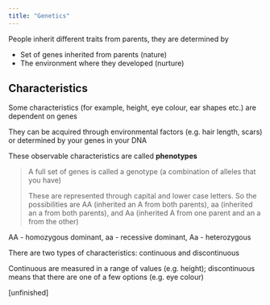 ```yaml
---
title: "Genetics"
---
```


People inherit different traits from parents, they are determined by
- Set of genes inherited from parents (nature)
- The environment where they developed (nurture)

## Characteristics
Some characteristics (for example, height, eye colour, ear shapes etc.) are dependent on genes

They can be acquired through environmental factors (e.g. hair length, scars) or determined by your genes in your DNA

These observable characteristics are called **phenotypes**
> A full set of genes is called a genotype (a combination of alleles that you have)
> 
> These are represented through capital and lower case letters. So the possibilities are AA (inherited an A from both parents), aa (inherited an a from both parents), and Aa (inherited A from one parent and an a from the other)

AA - homozygous dominant, aa - recessive dominant, Aa - heterozygous

There are two types of characteristics: continuous and discontinuous

Continuous are measured in a range of values (e.g. height); discontinuous means that there are one of a few options (e.g. eye colour)

[unfinished]
